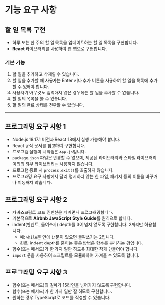# 기능 요구 사항

## 할 일 목록 구현

- 하루 또는 한 주의 할 일 목록을 업데이트하는 할 일 목록을 구현합니다.
- **React** 라이브러리를 사용하여 웹 앱으로 구현합니다.

### 기본 기능

1. 할 일을 추가하고 삭제할 수 있습니다.
2. 할 일을 추가할 때 사용자는 Enter 키나 추가 버튼을 사용하여 할 일을 목록에 추가할 수 있어야 합니다.
3. 사용자가 아무것도 입력하지 않은 경우에는 할 일을 추가할 수 없습니다.
4. 할 일의 목록을 볼 수 있습니다.
5. 할 일의 완료 상태를 전환할 수 있습니다.

---

## 프로그래밍 요구 사항 1

- Node.js 18.17.1 버전과 React 18에서 실행 가능해야 합니다.
- React 공식 문서를 참고하여 구현합니다.
- 프로그램 실행의 시작점은 `App.js`입니다.
- `package.json` 파일은 변경할 수 없으며, 제공된 라이브러리와 스타일 라이브러리 이외의 외부 라이브러리는 사용하지 않습니다.
- 프로그램 종료 시 `process.exit()`를 호출하지 않습니다.
- 프로그래밍 요구 사항에서 달리 명시하지 않는 한 파일, 패키지 등의 이름을 바꾸거나 이동하지 않습니다.

## 프로그래밍 요구 사항 2

- 자바스크립트 코드 컨벤션을 지키면서 프로그래밍합니다.
- 기본적으로 **Airbnb JavaScript Style Guide**를 원칙으로 합니다.
- indent(인덴트, 들여쓰기) depth를 3이 넘지 않도록 구현합니다. 2까지만 허용합니다.
  - 예: `while`문 안에 `if`문이 있으면 들여쓰기는 2입니다.
  - 힌트: indent depth를 줄이는 좋은 방법은 함수를 분리하는 것입니다.
- 함수(또는 메서드)가 한 가지 일만 하도록 최대한 작게 만들어야 합니다.
- `import` 문을 사용하여 스크립트를 모듈화하여 가져올 수 있도록 합니다.

## 프로그래밍 요구 사항 3

- 함수(또는 메서드)의 길이가 15라인을 넘어가지 않도록 구현합니다.
- 함수(또는 메서드)가 한 가지 일만 잘 하도록 구현합니다.
- 원하는 경우 TypeScript로 코드를 작성할 수 있습니다.